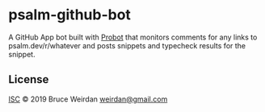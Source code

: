 # psalm-github-bot

A GitHub App bot built with [Probot](https://github.com/probot/probot) that
monitors comments for any links to psalm.dev/r/whatever and posts snippets
and typecheck results for the snippet.

## License

[ISC](LICENSE) © 2019 Bruce Weirdan <weirdan@gmail.com>
